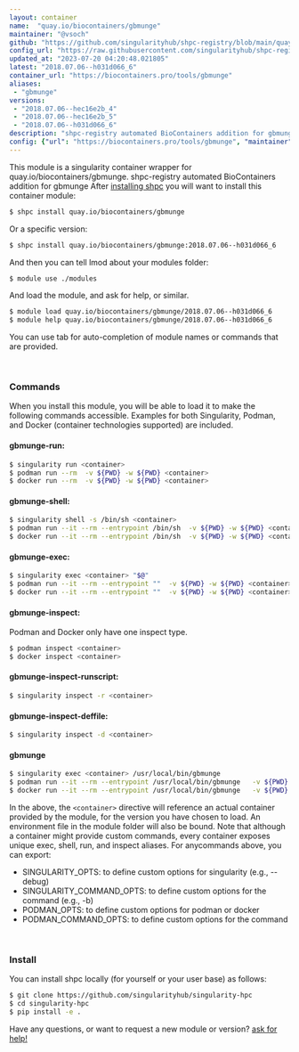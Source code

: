 ```yaml
---
layout: container
name:  "quay.io/biocontainers/gbmunge"
maintainer: "@vsoch"
github: "https://github.com/singularityhub/shpc-registry/blob/main/quay.io/biocontainers/gbmunge/container.yaml"
config_url: "https://raw.githubusercontent.com/singularityhub/shpc-registry/main/quay.io/biocontainers/gbmunge/container.yaml"
updated_at: "2023-07-20 04:20:48.021805"
latest: "2018.07.06--h031d066_6"
container_url: "https://biocontainers.pro/tools/gbmunge"
aliases:
 - "gbmunge"
versions:
 - "2018.07.06--hec16e2b_4"
 - "2018.07.06--hec16e2b_5"
 - "2018.07.06--h031d066_6"
description: "shpc-registry automated BioContainers addition for gbmunge"
config: {"url": "https://biocontainers.pro/tools/gbmunge", "maintainer": "@vsoch", "description": "shpc-registry automated BioContainers addition for gbmunge", "latest": {"2018.07.06--h031d066_6": "sha256:d67c95024218bc55ed40265204689cf9450aa7710fae2a698528231ae7522394"}, "tags": {"2018.07.06--hec16e2b_4": "sha256:818cc218ed20d40030152ff0e960f73e1dc026ad44342597e0d15d61c4de1bc5", "2018.07.06--hec16e2b_5": "sha256:40f3d6c1a7d7b7ab201c9da15f726109c5e04978387bbbca8ec2c082272bc227", "2018.07.06--h031d066_6": "sha256:d67c95024218bc55ed40265204689cf9450aa7710fae2a698528231ae7522394"}, "docker": "quay.io/biocontainers/gbmunge", "aliases": {"gbmunge": "/usr/local/bin/gbmunge"}}
---
```


This module is a singularity container wrapper for quay.io/biocontainers/gbmunge.
shpc-registry automated BioContainers addition for gbmunge
After [installing shpc](#install) you will want to install this container module:


```bash
$ shpc install quay.io/biocontainers/gbmunge
```

Or a specific version:

```bash
$ shpc install quay.io/biocontainers/gbmunge:2018.07.06--h031d066_6
```

And then you can tell lmod about your modules folder:

```bash
$ module use ./modules
```

And load the module, and ask for help, or similar.

```bash
$ module load quay.io/biocontainers/gbmunge/2018.07.06--h031d066_6
$ module help quay.io/biocontainers/gbmunge/2018.07.06--h031d066_6
```

You can use tab for auto-completion of module names or commands that are provided.

<br>

### Commands

When you install this module, you will be able to load it to make the following commands accessible.
Examples for both Singularity, Podman, and Docker (container technologies supported) are included.

#### gbmunge-run:

```bash
$ singularity run <container>
$ podman run --rm  -v ${PWD} -w ${PWD} <container>
$ docker run --rm  -v ${PWD} -w ${PWD} <container>
```

#### gbmunge-shell:

```bash
$ singularity shell -s /bin/sh <container>
$ podman run --it --rm --entrypoint /bin/sh  -v ${PWD} -w ${PWD} <container>
$ docker run --it --rm --entrypoint /bin/sh  -v ${PWD} -w ${PWD} <container>
```

#### gbmunge-exec:

```bash
$ singularity exec <container> "$@"
$ podman run --it --rm --entrypoint ""  -v ${PWD} -w ${PWD} <container> "$@"
$ docker run --it --rm --entrypoint ""  -v ${PWD} -w ${PWD} <container> "$@"
```

#### gbmunge-inspect:

Podman and Docker only have one inspect type.

```bash
$ podman inspect <container>
$ docker inspect <container>
```

#### gbmunge-inspect-runscript:

```bash
$ singularity inspect -r <container>
```

#### gbmunge-inspect-deffile:

```bash
$ singularity inspect -d <container>
```


#### gbmunge

```bash
$ singularity exec <container> /usr/local/bin/gbmunge
$ podman run --it --rm --entrypoint /usr/local/bin/gbmunge   -v ${PWD} -w ${PWD} <container> -c " $@"
$ docker run --it --rm --entrypoint /usr/local/bin/gbmunge   -v ${PWD} -w ${PWD} <container> -c " $@"
```



In the above, the `<container>` directive will reference an actual container provided
by the module, for the version you have chosen to load. An environment file in the
module folder will also be bound. Note that although a container
might provide custom commands, every container exposes unique exec, shell, run, and
inspect aliases. For anycommands above, you can export:

 - SINGULARITY_OPTS: to define custom options for singularity (e.g., --debug)
 - SINGULARITY_COMMAND_OPTS: to define custom options for the command (e.g., -b)
 - PODMAN_OPTS: to define custom options for podman or docker
 - PODMAN_COMMAND_OPTS: to define custom options for the command

<br>

### Install

You can install shpc locally (for yourself or your user base) as follows:

```bash
$ git clone https://github.com/singularityhub/singularity-hpc
$ cd singularity-hpc
$ pip install -e .
```

Have any questions, or want to request a new module or version? [ask for help!](https://github.com/singularityhub/singularity-hpc/issues)